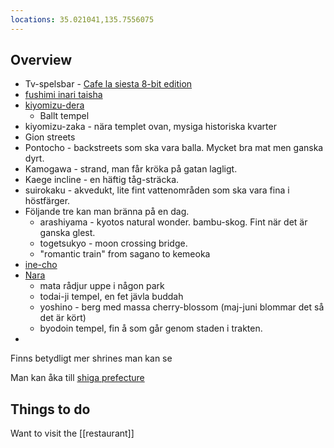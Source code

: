 ```yaml
---
locations: 35.021041,135.7556075
---
```


## Overview
* Tv-spelsbar - [Cafe la siesta 8-bit edition ](https://cafelasiesta.com/online-shop/)
* [fushimi inari taisha](geo:34.966983,135.7747604)
* [kiyomizu-dera](geo:34.994303,135.7844388864188)
	* Ballt tempel
* kiyomizu-zaka - nära templet ovan, mysiga historiska kvarter 
* Gion streets
* Pontocho - backstreets som ska vara balla. Mycket bra mat men ganska dyrt. 
* Kamogawa - strand, man får kröka på gatan lagligt. 
* Kaege incline - en häftig  tåg-sträcka. 
* suirokaku - akvedukt, lite fint vattenområden som ska vara fina i höstfärger. 
* Följande tre kan man bränna på en dag.
	* arashiyama - kyotos natural wonder. bambu-skog. Fint när det är ganska glest. 
	* togetsukyo - moon crossing bridge. 
	* "romantic train" from sagano to kemeoka
* [ine-cho](geo:35.7146295,135.248496)
* [Nara](geo:34.6845445,135.8048359)
	* mata rådjur uppe i någon park
	* todai-ji tempel, en fet jävla buddah
	* yoshino - berg med massa cherry-blossom (maj-juni blommar det så det är kört)
	* byodoin tempel, fin å som går genom staden i trakten. 
* 


Finns betydligt mer shrines man kan se

Man kan åka till [shiga prefecture](geo:35.247154,136.109385)

## Things to do

Want to visit the [[restaurant]] 


